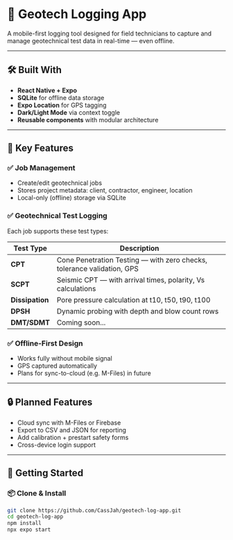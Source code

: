 # 📱 Geotech Logging App

A mobile-first logging tool designed for field technicians to capture and manage geotechnical test data in real-time — even offline.

---

## 🛠 Built With

- **React Native + Expo**
- **SQLite** for offline data storage
- **Expo Location** for GPS tagging
- **Dark/Light Mode** via context toggle
- **Reusable components** with modular architecture

---

## 🎯 Key Features

### ✅ Job Management
- Create/edit geotechnical jobs
- Stores project metadata: client, contractor, engineer, location
- Local-only (offline) storage via SQLite

### ✅ Geotechnical Test Logging
Each job supports these test types:

| Test Type   | Description |
|-------------|-------------|
| **CPT**     | Cone Penetration Testing — with zero checks, tolerance validation, GPS |
| **SCPT**    | Seismic CPT — with arrival times, polarity, Vs calculations |
| **Dissipation** | Pore pressure calculation at t10, t50, t90, t100 |
| **DPSH**    | Dynamic probing with depth and blow count rows |
| **DMT/SDMT** | Coming soon... |

### ✅ Offline-First Design
- Works fully without mobile signal
- GPS captured automatically
- Plans for sync-to-cloud (e.g. M-Files) in future

---

## 🔒 Planned Features

- Cloud sync with M-Files or Firebase
- Export to CSV and JSON for reporting
- Add calibration + prestart safety forms
- Cross-device login support

---

## 🚀 Getting Started

### 📦 Clone & Install
```bash
git clone https://github.com/CassJah/geotech-log-app.git
cd geotech-log-app
npm install
npx expo start

